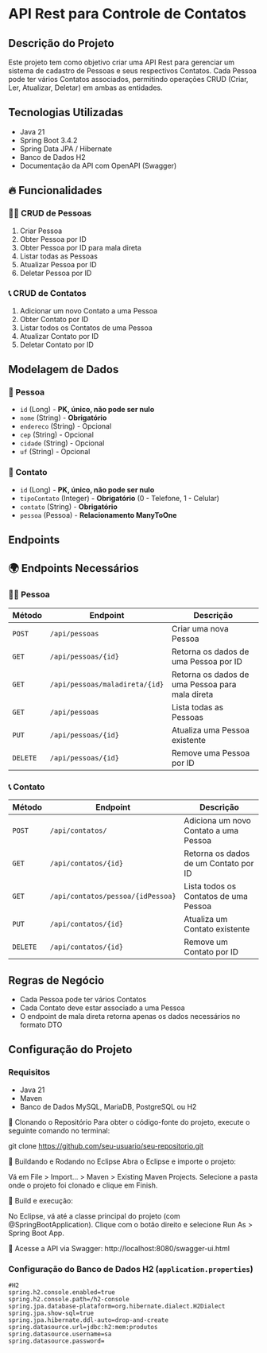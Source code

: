 # API Rest para Controle de Contatos

## Descrição do Projeto
Este projeto tem como objetivo criar uma API Rest para gerenciar um sistema de cadastro de Pessoas e seus respectivos Contatos. Cada Pessoa pode ter vários Contatos associados, permitindo operações CRUD (Criar, Ler, Atualizar, Deletar) em ambas as entidades.

## Tecnologias Utilizadas
- Java 21
- Spring Boot 3.4.2
- Spring Data JPA / Hibernate
- Banco de Dados  H2
- Documentação da API com OpenAPI (Swagger)

## 🔥 Funcionalidades 

### 🧑‍💼 CRUD de Pessoas
1. Criar Pessoa
2. Obter Pessoa por ID
3. Obter Pessoa por ID para mala direta
4. Listar todas as Pessoas
5. Atualizar Pessoa por ID
6. Deletar Pessoa por ID

### 📞 CRUD de Contatos
1. Adicionar um novo Contato a uma Pessoa
2. Obter Contato por ID
3. Listar todos os Contatos de uma Pessoa
4. Atualizar Contato por ID
5. Deletar Contato por ID


## Modelagem de Dados

### 📌 Pessoa
- `id` (Long) - **PK, único, não pode ser nulo**
- `nome` (String) - **Obrigatório**
- `endereco` (String) - Opcional
- `cep` (String) - Opcional
- `cidade` (String) - Opcional
- `uf` (String) - Opcional

### 📌 Contato
- `id` (Long) - **PK, único, não pode ser nulo**
- `tipoContato` (Integer) - **Obrigatório** (0 - Telefone, 1 - Celular)
- `contato` (String) - **Obrigatório**
- `pessoa` (Pessoa) - **Relacionamento ManyToOne**
## Endpoints

## 🌍 Endpoints Necessários

### 🧑‍💼 Pessoa
| Método | Endpoint | Descrição |
|--------|-------------|-------------|
| `POST` | `/api/pessoas` | Criar uma nova Pessoa |
| `GET` | `/api/pessoas/{id}` | Retorna os dados de uma Pessoa por ID |
| `GET` | `/api/pessoas/maladireta/{id}` | Retorna os dados de uma Pessoa para mala direta |
| `GET` | `/api/pessoas` | Lista todas as Pessoas |
| `PUT` | `/api/pessoas/{id}` | Atualiza uma Pessoa existente |
| `DELETE` | `/api/pessoas/{id}` | Remove uma Pessoa por ID |

### 📞 Contato
| Método | Endpoint | Descrição |
|--------|-------------|-------------|
| `POST` | `/api/contatos/` | Adiciona um novo Contato a uma Pessoa |
| `GET` | `/api/contatos/{id}` | Retorna os dados de um Contato por ID |
| `GET` | `/api/contatos/pessoa/{idPessoa}` | Lista todos os Contatos de uma Pessoa |
| `PUT` | `/api/contatos/{id}` | Atualiza um Contato existente |
| `DELETE` | `/api/contatos/{id}` | Remove um Contato por ID |

## Regras de Negócio
- Cada Pessoa pode ter vários Contatos
- Cada Contato deve estar associado a uma Pessoa
- O endpoint de mala direta retorna apenas os dados necessários no formato DTO

## Configuração do Projeto

### Requisitos
- Java 21
- Maven
- Banco de Dados MySQL, MariaDB, PostgreSQL ou H2

  
🔹 Clonando o Repositório
Para obter o código-fonte do projeto, execute o seguinte comando no terminal:

 git clone https://github.com/seu-usuario/seu-repositorio.git

🔹 Buildando e Rodando no Eclipse
Abra o Eclipse e importe o projeto:

Vá em File > Import... > Maven > Existing Maven Projects.
Selecione a pasta onde o projeto foi clonado e clique em Finish.

🔹 Build e execução:

No Eclipse, vá até a classe principal do projeto (com @SpringBootApplication).
Clique com o botão direito e selecione Run As > Spring Boot App.

🔹 Acesse a API via Swagger:
http://localhost:8080/swagger-ui.html

### Configuração do Banco de Dados H2 (`application.properties`)
```properties
#H2
spring.h2.console.enabled=true
spring.h2.console.path=/h2-console
spring.jpa.database-plataform=org.hibernate.dialect.H2Dialect
spring.jpa.show-sql=true
spring.jpa.hibernate.ddl-auto=drop-and-create
spring.datasource.url=jdbc:h2:mem:produtos
spring.datasource.username=sa
spring.datasource.password=
